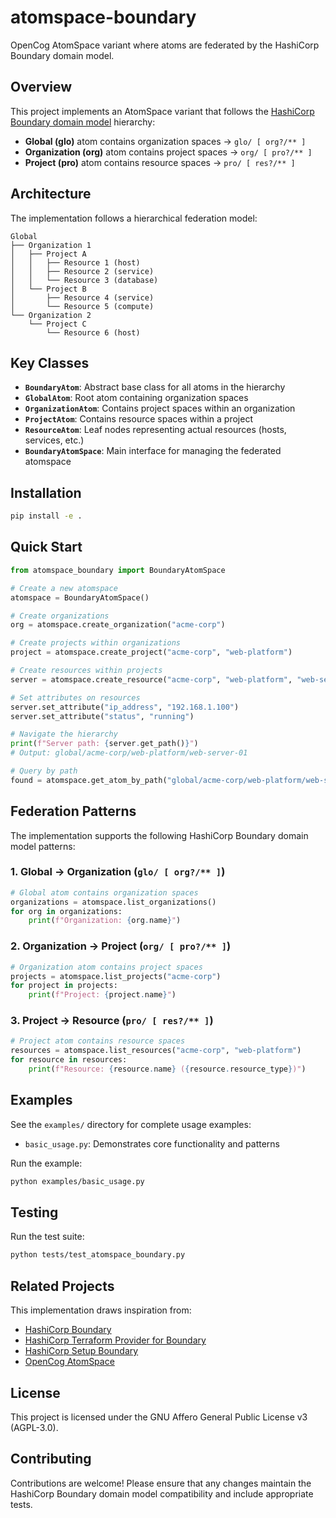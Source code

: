 # atomspace-boundary

OpenCog AtomSpace variant where atoms are federated by the HashiCorp Boundary domain model.

## Overview

This project implements an AtomSpace variant that follows the [HashiCorp Boundary domain model](https://github.com/hashicorp/boundary/website/content/docs/domain-model) hierarchy:

- **Global (glo)** atom contains organization spaces → `glo/ [ org?/** ]`
- **Organization (org)** atom contains project spaces → `org/ [ pro?/** ]`  
- **Project (pro)** atom contains resource spaces → `pro/ [ res?/** ]`

## Architecture

The implementation follows a hierarchical federation model:

```
Global
├── Organization 1
│   ├── Project A
│   │   ├── Resource 1 (host)
│   │   ├── Resource 2 (service)
│   │   └── Resource 3 (database)
│   └── Project B
│       ├── Resource 4 (service)
│       └── Resource 5 (compute)
└── Organization 2
    └── Project C
        └── Resource 6 (host)
```

## Key Classes

- **`BoundaryAtom`**: Abstract base class for all atoms in the hierarchy
- **`GlobalAtom`**: Root atom containing organization spaces
- **`OrganizationAtom`**: Contains project spaces within an organization
- **`ProjectAtom`**: Contains resource spaces within a project
- **`ResourceAtom`**: Leaf nodes representing actual resources (hosts, services, etc.)
- **`BoundaryAtomSpace`**: Main interface for managing the federated atomspace

## Installation

```bash
pip install -e .
```

## Quick Start

```python
from atomspace_boundary import BoundaryAtomSpace

# Create a new atomspace
atomspace = BoundaryAtomSpace()

# Create organizations
org = atomspace.create_organization("acme-corp")

# Create projects within organizations
project = atomspace.create_project("acme-corp", "web-platform")

# Create resources within projects
server = atomspace.create_resource("acme-corp", "web-platform", "web-server-01", "host")

# Set attributes on resources
server.set_attribute("ip_address", "192.168.1.100")
server.set_attribute("status", "running")

# Navigate the hierarchy
print(f"Server path: {server.get_path()}")
# Output: global/acme-corp/web-platform/web-server-01

# Query by path
found = atomspace.get_atom_by_path("global/acme-corp/web-platform/web-server-01")
```

## Federation Patterns

The implementation supports the following HashiCorp Boundary domain model patterns:

### 1. Global → Organization (`glo/ [ org?/** ]`)
```python
# Global atom contains organization spaces
organizations = atomspace.list_organizations()
for org in organizations:
    print(f"Organization: {org.name}")
```

### 2. Organization → Project (`org/ [ pro?/** ]`)
```python
# Organization atom contains project spaces
projects = atomspace.list_projects("acme-corp")
for project in projects:
    print(f"Project: {project.name}")
```

### 3. Project → Resource (`pro/ [ res?/** ]`)
```python
# Project atom contains resource spaces
resources = atomspace.list_resources("acme-corp", "web-platform")
for resource in resources:
    print(f"Resource: {resource.name} ({resource.resource_type})")
```

## Examples

See the `examples/` directory for complete usage examples:

- `basic_usage.py`: Demonstrates core functionality and patterns

Run the example:
```bash
python examples/basic_usage.py
```

## Testing

Run the test suite:
```bash
python tests/test_atomspace_boundary.py
```

## Related Projects

This implementation draws inspiration from:

- [HashiCorp Boundary](https://github.com/hashicorp/boundary)
- [HashiCorp Terraform Provider for Boundary](https://github.com/hashicorp/terraform-provider-boundary)
- [HashiCorp Setup Boundary](https://github.com/hashicorp/setup-boundary)
- [OpenCog AtomSpace](https://github.com/opencog/atomspace)

## License

This project is licensed under the GNU Affero General Public License v3 (AGPL-3.0).

## Contributing

Contributions are welcome! Please ensure that any changes maintain the HashiCorp Boundary domain model compatibility and include appropriate tests.
